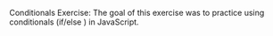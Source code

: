 Conditionals Exercise:
    The goal of this exercise was to practice using conditionals (if/else ) in JavaScript. 
